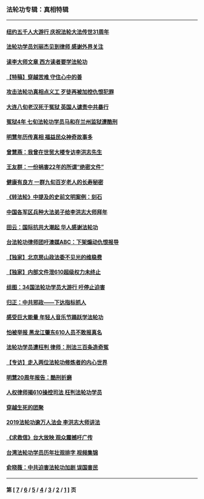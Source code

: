 ### 法轮功专辑：真相特辑
---
#### [纽约五千人大游行 庆祝法轮大法传世31周年](../../pages/nf4389/n13995110.md?10100430) 
#### [法轮功学员刘丽杰见到律师 感谢外界关注](../../pages/nf4389/n13927012.md?10100430) 
#### [读李大师文章 西方读者要学法轮功](../../pages/nf4389/n13925142.md?10100430) 
#### [【特稿】穿越苦难 守住心中的善](../../pages/nf4389/n13784979.md?10100430) 
#### [攻击法轮功真相点义工 歹徒再被加控仇恨犯罪](../../pages/nf4389/n13601019.md?10100430) 
#### [大连八旬老汉死于冤狱 英国人谴责中共暴行](../../pages/nf4389/n13480118.md?10100430) 
#### [冤狱4年 七旬法轮功学员马和在兰州监狱遭酷刑](../../pages/nf4389/n13304688.md?10100430) 
#### [明慧年历传真相 福益民众神奇故事多](../../pages/nf4389/n13294545.md?10100430) 
#### [曾慧燕：我曾在世贸大楼专访李洪志先生](../../pages/nf4389/n12898729.md?10100430) 
#### [王友群：一份祸害22年的所谓“绝密文件”](../../pages/nf4389/n12871750.md?10100430) 
#### [健康有良方 一群九旬百岁老人的长寿秘密](../../pages/nf4389/n12847475.md?10100430) 
#### [《转法轮》中提及的史前文明案例：刻石](../../pages/nf4389/n12758577.md?10100430) 
#### [中国各军区兵种大法弟子给李洪志大师拜年](../../pages/nf4389/n12750047.md?10100430) 
#### [田云：国际抗共大潮起 华人感谢法轮功](../../pages/nf4389/n12357708.md?10100430) 
#### [台法轮功律师团吁澳媒ABC：下架煽动仇恨报导](../../pages/nf4389/n12279917.md?10100430) 
#### [【独家】北京房山政法委不见光的维稳费](../../pages/nf4389/n12031979.md?10100430) 
#### [【独家】内部文件泄610超级权力未终止](../../pages/nf4389/n12023895.md?10100430) 
#### [组图：34国法轮功学员大游行 吁停止迫害](../../pages/nf4389/n11492658.md?10100430) 
#### [归正：中共邪政——下达指标抓人](../../pages/nf4389/n11474770.md?10100430) 
#### [感受巨大能量 年轻人音乐节踊跃学法轮功](../../pages/nf4389/n11441981.md?10100430) 
#### [怕被举报 黑龙江肇东610人员不敢报真名](../../pages/nf4389/n11436499.md?10100430) 
#### [法轮功学员遭枉判 律师：刑法三百条造奇冤](../../pages/nf4389/n11433943.md?10100430) 
#### [【专访】走入两位法轮功修炼者的内心世界](../../pages/nf4389/n11415623.md?10100430) 
#### [明慧20周年报告：酷刑折磨](../../pages/nf4389/n11387954.md?10100430) 
#### [人权律师揭610操控司法 枉判法轮功学员](../../pages/nf4389/n11313370.md?10100430) 
#### [穿越生死的团聚](../../pages/nf4389/n11258922.md?10100430) 
#### [2019法轮功逾万人法会 李洪志大师讲法](../../pages/nf4389/n11265303.md?10100430) 
#### [《求救信》台大放映 观众震撼吁广传](../../pages/nf4389/n10922251.md?10100430) 
#### [台湾法轮功学员历年壮观排字 视频集锦](../../pages/nf4389/n10878789.md?10100430) 
#### [俞晓薇：中共迫害法轮功加剧 误国害民](../../pages/nf4389/n10859260.md?10100430) 

---
#### 第 [ [7](./7.md?10100430) / [6](./6.md?10100430) / [5](./5.md?10100430) / [4](./4.md?10100430) / [3](./3.md?10100430) / [2](./2.md?10100430) / [1](./1.md?10100430) ] 页
